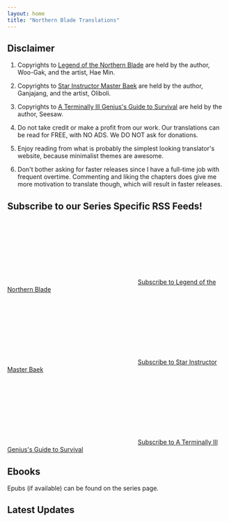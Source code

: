 ```yaml
---
layout: home
title: "Northern Blade Translations"
---
```


## Disclaimer

1. Copyrights to [Legend of the Northern Blade](/LNB/) are held by the author, Woo-Gak, and the artist, Hae Min. 

2. Copyrights to [Star Instructor Master Baek](/SIMB/) are held by the author, Ganjajang, and the artist, Oliboli. 

3. Copyrights to [A Terminally Ill Genius's Guide to Survival](/TIGGS/) are held by the author, Seesaw. 

4. Do not take credit or make a profit from our work. Our translations can be read for FREE, with NO ADS. We DO NOT ask for donations.

5. Enjoy reading from what is probably the simplest looking translator's website, because minimalist themes are awesome.

6. Don't bother asking for faster releases since I have a full-time job with frequent overtime. Commenting and liking the chapters does give me more motivation to translate though, which will result in faster releases.

## Subscribe to our Series Specific RSS Feeds!

<p class="feed-subscribe">
  <a href="{{ 'feed.lnb.xml' | relative_url }}">
	<svg class="svg-icon orange">
	  <use xlink:href="{{ 'assets/minima-social-icons.svg#rss' | relative_url }}"></use>
	</svg><span>Subscribe to Legend of the Northern Blade</span>
  </a>
</p>

<p class="feed-subscribe">
  <a href="{{ 'feed.simb.xml' | relative_url }}">
	<svg class="svg-icon orange">
	  <use xlink:href="{{ 'assets/minima-social-icons.svg#rss' | relative_url }}"></use>
	</svg><span>Subscribe to Star Instructor Master Baek</span>
  </a>
</p>
<p class="feed-subscribe">
  <a href="{{ 'feed.tiggs.xml' | relative_url }}">
	<svg class="svg-icon orange">
	  <use xlink:href="{{ 'assets/minima-social-icons.svg#rss' | relative_url }}"></use>
	</svg><span>Subscribe to A Terminally Ill Genius's Guide to Survival</span>
  </a>
</p>

## Ebooks

Epubs (if available) can be found on the series page.

## Latest Updates
